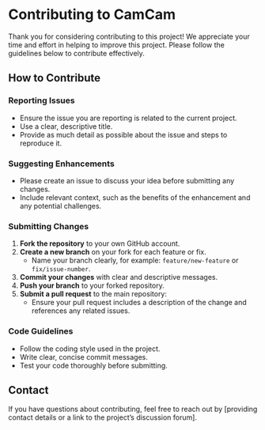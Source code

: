 # Contributing to CamCam

Thank you for considering contributing to this project! We appreciate your time and effort in helping to improve this project. Please follow the guidelines below to contribute effectively.

## How to Contribute

### Reporting Issues
- Ensure the issue you are reporting is related to the current project.
- Use a clear, descriptive title.
- Provide as much detail as possible about the issue and steps to reproduce it.

### Suggesting Enhancements
- Please create an issue to discuss your idea before submitting any changes.
- Include relevant context, such as the benefits of the enhancement and any potential challenges.

### Submitting Changes
1. **Fork the repository** to your own GitHub account.
2. **Create a new branch** on your fork for each feature or fix.
   - Name your branch clearly, for example: `feature/new-feature` or `fix/issue-number`.
3. **Commit your changes** with clear and descriptive messages.
4. **Push your branch** to your forked repository.
5. **Submit a pull request** to the main repository:
   - Ensure your pull request includes a description of the change and references any related issues.

### Code Guidelines
- Follow the coding style used in the project.
- Write clear, concise commit messages.
- Test your code thoroughly before submitting.

## Contact
If you have questions about contributing, feel free to reach out by [providing contact details or a link to the project’s discussion forum].

